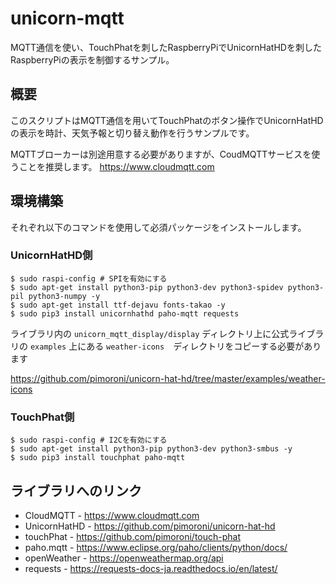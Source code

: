 # unicorn-mqtt

MQTT通信を使い、TouchPhatを刺したRaspberryPiでUnicornHatHDを刺したRaspberryPiの表示を制御するサンプル。


## 概要

このスクリプトはMQTT通信を用いてTouchPhatのボタン操作でUnicornHatHDの表示を時計、天気予報と切り替え動作を行うサンプルです。

MQTTブローカーは別途用意する必要がありますが、CoudMQTTサービスを使うことを推奨します。
https://www.cloudmqtt.com



## 環境構築
それぞれ以下のコマンドを使用して必須パッケージをインストールします。

### UnicornHatHD側

```shell
$ sudo raspi-config # SPIを有効にする
$ sudo apt-get install python3-pip python3-dev python3-spidev python3-pil python3-numpy -y
$ sudo apt-get install ttf-dejavu fonts-takao -y
$ sudo pip3 install unicornhathd paho-mqtt requests
```

ライブラリ内の ``` unicorn_mqtt_display/display ``` ディレクトリ上に公式ライブラリの ``` examples ``` 上にある
``` weather-icons ```　ディレクトリをコピーする必要があります 

https://github.com/pimoroni/unicorn-hat-hd/tree/master/examples/weather-icons



### TouchPhat側

```shell
$ sudo raspi-config # I2Cを有効にする
$ sudo apt-get install python3-pip python3-dev python3-smbus -y
$ sudo pip3 install touchphat paho-mqtt
```

## ライブラリへのリンク

- CloudMQTT - https://www.cloudmqtt.com
- UnicornHatHD - https://github.com/pimoroni/unicorn-hat-hd
- touchPhat - https://github.com/pimoroni/touch-phat
- paho.mqtt - https://www.eclipse.org/paho/clients/python/docs/
- openWeather - https://openweathermap.org/api
- requests - https://requests-docs-ja.readthedocs.io/en/latest/

